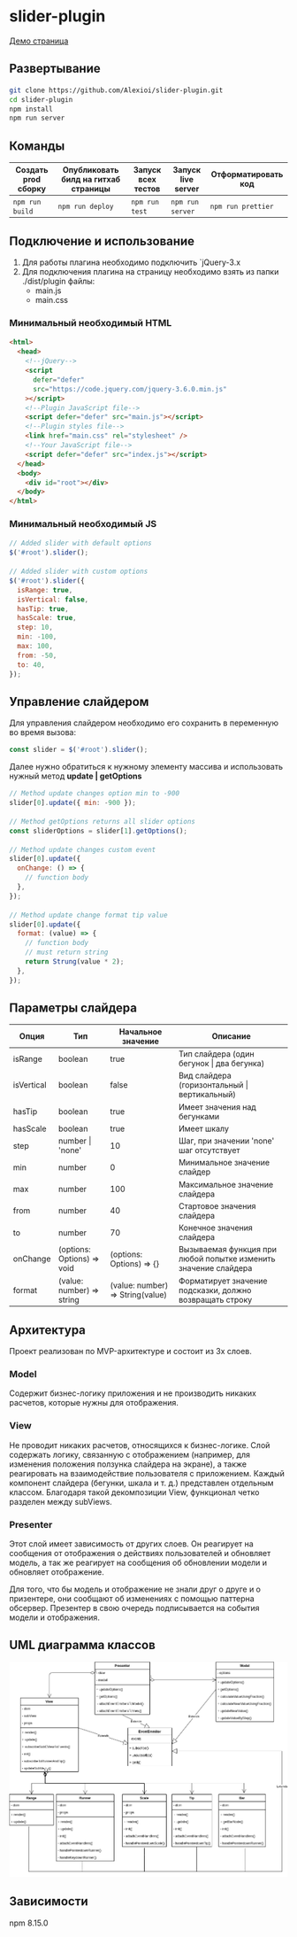 # slider-plugin

[Демо страница](https://alexioi.github.io/slider-plugin/)

## Развертывание

```bash
git clone https://github.com/Alexioi/slider-plugin.git
cd slider-plugin
npm install
npm run server
```

## Команды

| Создать prod сборку | Опубликовать билд на гитхаб страницы | Запуск всех тестов | Запуск live server | Отформатировать код |
| ------------------- | ------------------------------------ | ------------------ | ------------------ | ------------------- |
| `npm run build`     | `npm run deploy`                     | `npm run test`     | `npm run server`   | `npm run prettier`  |

## Подключение и использование

1. Для работы плагина необходимо подключить `jQuery-3.x
2. Для подключения плагина на страницу необходимо взять из папки ./dist/plugin файлы:
   - main.js
   - main.css

### Минимальный необходимый HTML

```html
<html>
  <head>
    <!--jQuery-->
    <script
      defer="defer"
      src="https://code.jquery.com/jquery-3.6.0.min.js"
    ></script>
    <!--Plugin JavaScript file-->
    <script defer="defer" src="main.js"></script>
    <!--Plugin styles file-->
    <link href="main.css" rel="stylesheet" />
    <!--Your JavaScript file-->
    <script defer="defer" src="index.js"></script>
  </head>
  <body>
    <div id="root"></div>
  </body>
</html>
```

### Минимальный необходимый JS

```javascript
// Added slider with default options
$('#root').slider();

// Added slider with custom options
$('#root').slider({
  isRange: true,
  isVertical: false,
  hasTip: true,
  hasScale: true,
  step: 10,
  min: -100,
  max: 100,
  from: -50,
  to: 40,
});
```

## Управление слайдером

Для управления слайдером необходимо его сохранить в переменную во время вызова:

```javascript
const slider = $('#root').slider();
```

Далее нужно обратиться к нужному элементу массива и использовать нужный метод **update | getOptions**

```javascript
// Method update changes option min to -900
slider[0].update({ min: -900 });

// Method getOptions returns all slider options
const sliderOptions = slider[1].getOptions();

// Method update changes custom event
slider[0].update({
  onChange: () => {
    // function body
  },
});

// Method update change format tip value
slider[0].update({
  format: (value) => {
    // function body
    // must return string
    return Strung(value * 2);
  },
});
```

## Параметры слайдера

| Опция      | Тип                        | Начальное значение               | Описание                                                        |
| ---------- | -------------------------- | -------------------------------- | --------------------------------------------------------------- |
| isRange    | boolean                    | true                             | Тип слайдера (один бегунок \| два бегунка)                      |
| isVertical | boolean                    | false                            | Вид слайдера (горизонтальный \| вертикальный)                   |
| hasTip     | boolean                    | true                             | Имеет значения над бегунками                                    |
| hasScale   | boolean                    | true                             | Имеет шкалу                                                     |
| step       | number \| 'none'           | 10                               | Шаг, при значении 'none' шаг отсутствует                        |
| min        | number                     | 0                                | Минимальное значение слайдер                                    |
| max        | number                     | 100                              | Максимальное значение слайдера                                  |
| from       | number                     | 40                               | Стартовое значения слайдера                                     |
| to         | number                     | 70                               | Конечное значения слайдера                                      |
| onChange   | (options: Options) => void | (options: Options) => {}         | Вызываемая функция при любой попытке изменить значение слайдера |
| format     | (value: number) => string  | (value: number) => String(value) | Форматирует значение подсказки, должно возвращать строку        |

## Архитектура

Проект реализован по MVP-архитектуре и состоит из 3х слоев.

### Model

Содержит бизнес-логику приложения и не производить никаких расчетов, которые нужны для отображения.

### View

Не проводит никаких расчетов, относящихся к бизнес-логике. Слой содержать логику, связанную с отображением (например, для изменения положения ползунка слайдера на экране), а также реагировать на взаимодействие пользователя с приложением. Каждый компонент слайдера (бегунки, шкала и т. д.) представлен отдельным классом. Благодаря такой декомпозиции View, функционал четко разделен между subViews.

### Presenter

Этот слой имеет зависимость от других слоев. Он реагирует на сообщения от отображения о действиях пользователей и обновляет модель, а так же реагирует на сообщения об обновлении модели и обновляет отображение.

Для того, что бы модель и отображение не знали друг о друге и о призентере, они сообщают об изменениях с помощью паттерна обсервер. Презентер в свою очередь подписывается на события модели и отображения.

## UML диаграмма классов

![Screenshot](UML/uml.png)

## Зависимости

npm 8.15.0
